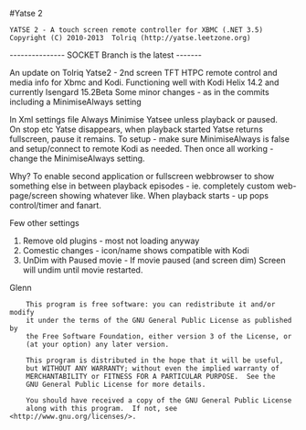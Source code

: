 #Yatse 2

    YATSE 2 - A touch screen remote controller for XBMC (.NET 3.5)
    Copyright (C) 2010-2013  Tolriq (http://yatse.leetzone.org)

--------------- SOCKET Branch is the latest -------

An update on Tolriq Yatse2 - 2nd screen TFT HTPC remote control and media info
for Xbmc and Kodi.
Functioning well with Kodi Helix 14.2 and currently Isengard 15.2Beta
Some minor changes - as in the commits including a MinimiseAlways setting

In Xml settings file
<MinimiseAlways> Always Minimise Yatsee unless playback or paused.  
On stop etc Yatse disappears, 
when playback started Yatse returns fullscreen, pause it remains.
To setup - make sure MinimiseAlways is false and setup/connect to remote Kodi 
as needed.
Then once all working - change the MinimiseAlways setting.

Why?  To enable second application or fullscreen webbrowser to show something else
in between playback episodes - ie. completely custom web-page/screen showing whatever
like.  When playback starts - up pops control/timer and fanart. 

Few other settings
1. Remove old plugins - most not loading anyway
2. Comestic changes - icon/name shows compatible with Kodi
3. UnDim with Paused movie - If movie paused (and screen dim) Screen will undim until movie
restarted.

Glenn


	
```
    This program is free software: you can redistribute it and/or modify
    it under the terms of the GNU General Public License as published by
    the Free Software Foundation, either version 3 of the License, or
    (at your option) any later version.

    This program is distributed in the hope that it will be useful,
    but WITHOUT ANY WARRANTY; without even the implied warranty of
    MERCHANTABILITY or FITNESS FOR A PARTICULAR PURPOSE.  See the
    GNU General Public License for more details.

    You should have received a copy of the GNU General Public License
    along with this program.  If not, see <http://www.gnu.org/licenses/>.
```
